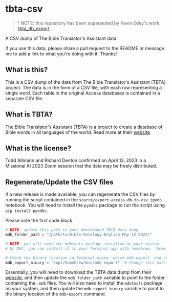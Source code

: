 # tbta-csv

> ! NOTE: this repository has been superseded by Kevin Edey's work, [tbta_db_export](https://github.com/AllTheWord/tbta_db_export).

A CSV dump of The Bible Translator's Assistant data

If you use this data, please share a pull request to the README or message me to add a link to what you're doing with it. Thanks!

## What is this?

This is a CSV dump of the data from The Bible Translator's Assistant (TBTA) project. The data is in the form of a CSV file, with each row representing a single word. Each table in the original Access databases is contained in a separate CSV file.

## What is TBTA?

The Bible Translator's Assistant (TBTA) is a project to create a database of Bible words in all languages of the world. Read more at their [website](https://alltheword.org/our-downloads/).

## What is the license?

Todd Allmann and Richard Denton confirmed on April 13, 2023 in a Missional AI 2023 Zoom session that the data may be freely distributed.

## Regenerate/Update the CSV files

If a new release is made available, you can regenerate the CSV files by running the script contained in the `source/export-access-db-to-csv.ipynb` notebook. You will need to install the `pyodbc` package to run the script using `pip install pyodbc`.

Please note the first code block:
```python
# NOTE: update this path to your downloaded TBTA data dump
mdb_folder_path = "/path/to/Bible-Ontology-English-May-12-2022/"

# NOTE: you will need the mdbtools package installed on your system
# On MAC, you can install it in your Terminal app with homebrew: `brew install mdbtools`

# Check the binary location in Terminal using `which mdb-export` and copy the path here
mdb_export_binary = "/opt/homebrew/bin/mdb-export"  # Change this path to the one found on your system
```

Essentially, you will need to download the TBTA data dump from their [website](https://alltheword.org/our-downloads/), and then update the `mdb_folder_path` variable to point to the folder containing the `.mdb` files. You will also need to install the `mdbtools` package on your system, and then update the `mdb_export_binary` variable to point to the binary location of the `mdb-export` command.
